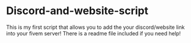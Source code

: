 # Discord-and-website-script
This is my first script that allows you to add the your discord/website link into your fivem server! There is a readme file included if you need help!
